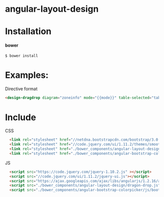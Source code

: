 
angular-layout-design
===============================

Installation
===============================

#### bower
```shell
$ bower install
```

Examples:
===============================

Directive format
```html
<design-dragdrop diagram="zoneinfo" mode="{{mode}}" table-selected="tableSelected(table)" templete-url="./bower_components/angular-layout-design/template.html"></design-dragdrop>
```
Include
===============================
CSS
```html
  <link rel="stylesheet" href="//netdna.bootstrapcdn.com/bootstrap/3.0.0/css/bootstrap.min.css">
  <link rel="stylesheet" href="//code.jquery.com/ui/1.11.2/themes/smoothness/jquery-ui.css">
  <link rel="stylesheet" href="./bower_components/angular-layout-design/style.css">
  <link rel="stylesheet" href="./bower_components/angular-bootstrap-colorpicker/css/colorpicker.css">
```
JS
```html
  <script src="https://code.jquery.com/jquery-1.10.2.js" ></script>
  <script src="//code.jquery.com/ui/1.11.2/jquery-ui.js"></script>
  <script src="https://ajax.googleapis.com/ajax/libs/angularjs/1.2.16/angular.min.js"></script>
  <script src="./bower_components/angular-layout-design/dragon-drop.js"></script>
  <script src="./bower_components/angular-bootstrap-colorpicker/js/bootstrap-colorpicker-module.js"></script>
```